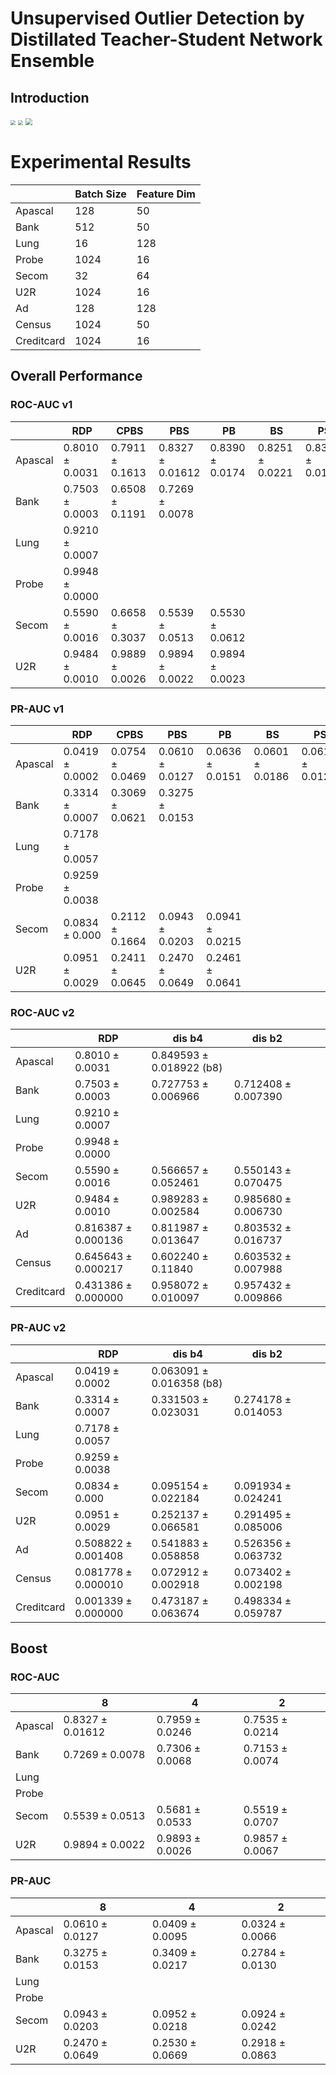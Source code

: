 #  Unsupervised Outlier Detection by Distillated Teacher-Student Network Ensemble

## Introduction

<img src="https://i.loli.net/2020/07/20/3G7DNKjwfQkiIz4.png" style="zoom: 50%;" />

<img src="https://i.loli.net/2020/07/20/8Ie2Q3mpdPHtrYF.png" style="zoom:50%;" />

<img src="https://i.loli.net/2020/07/20/OEcQSvZmfBz1ACt.png" style="zoom: 67%;" />

# Experimental Results

|            | Batch Size | Feature Dim |
| ---------- | ---------- | ----------- |
| Apascal    | 128        | 50          |
| Bank       | 512        | 50          |
| Lung       | 16         | 128         |
| Probe      | 1024       | 16          |
| Secom      | 32         | 64          |
| U2R        | 1024       | 16          |
| Ad         | 128        | 128         |
| Census     | 1024       | 50          |
| Creditcard | 1024       | 16          |

## Overall Performance

### ROC-AUC v1

|         | RDP                 | CPBS               | PBS                  | PB                 | BS                 | PS                 | P                  | B                  |
| ------- | ------------------- | ------------------ | -------------------- | ------------------ | ------------------ | ------------------ | ------------------ | ------------------ |
| Apascal | $0.8010 \pm 0.0031$ | $0.7911\pm0.1613$  | $0.8327 \pm 0.01612$ | $0.8390\pm 0.0174$ | $0.8251\pm 0.0221$ | $0.8327\pm 0.0161$ | $0.7217\pm 0.0144$ | $0.8303\pm 0.0226$ |
| Bank    | $0.7503\pm 0.0003$  | $0.6508\pm 0.1191$ | $0.7269\pm 0.0078$   |                    |                    |                    |                    |                    |
| Lung    | $0.9210\pm0.0007$   |                    |                      |                    |                    |                    |                    |                    |
| Probe   | $0.9948\pm0.0000$   |                    |                      |                    |                    |                    |                    |                    |
| Secom   | $0.5590\pm 0.0016$  | $0.6658\pm 0.3037$ | $0.5539\pm 0.0513$   | $0.5530\pm0.0612$  |                    |                    |                    |                    |
| U2R     | $0.9484\pm 0.0010$  | $0.9889\pm0.0026$  | $0.9894\pm 0.0022$   | $0.9894\pm0.0023$  |                    |                    |                    |                    |

### PR-AUC v1

|         | RDP                | CPBS               | PBS                 | PB                 | BS                 | PS                | P                  | B                  |
| ------- | ------------------ | ------------------ | ------------------- | ------------------ | ------------------ | ----------------- | ------------------ | ------------------ |
| Apascal | $0.0419\pm 0.0002$ | $0.0754\pm0.0469$  | $0.0610 \pm 0.0127$ | $0.0636\pm 0.0151$ | $0.0601\pm 0.0186$ | $0.0610\pm0.0127$ | $0.0274\pm 0.0042$ | $0.0600\pm 0.0182$ |
| Bank    | $0.3314\pm 0.0007$ | $0.3069\pm 0.0621$ | $0.3275\pm0.0153$   |                    |                    |                   |                    |                    |
| Lung    | $0.7178\pm 0.0057$ |                    |                     |                    |                    |                   |                    |                    |
| Probe   | $0.9259\pm 0.0038$ |                    |                     |                    |                    |                   |                    |                    |
| Secom   | $0.0834\pm 0.000$  | $0.2112\pm 0.1664$ | $0.0943\pm 0.0203$  | $0.0941\pm0.0215$  |                    |                   |                    |                    |
| U2R     | $0.0951\pm0.0029$  | $0.2411\pm 0.0645$ | $0.2470\pm 0.0649$  | $0.2461\pm0.0641$  |                    |                   |                    |                    |

### ROC-AUC v2

|            | RDP                   | dis b4                     | dis b2                 |      |      |
| ---------- | --------------------- | -------------------------- | ---------------------- | ---- | ---- |
| Apascal    | $0.8010 \pm 0.0031$   | $0.849593\pm0.018922$ (b8) |                        |      |      |
| Bank       | $0.7503\pm 0.0003$    | $0.727753\pm0.006966$      | $0.712408\pm 0.007390$ |      |      |
| Lung       | $0.9210\pm0.0007$     |                            |                        |      |      |
| Probe      | $0.9948\pm0.0000$     |                            |                        |      |      |
| Secom      | $0.5590\pm 0.0016$    | $0.566657\pm0.052461$      | $0.550143\pm0.070475$  |      |      |
| U2R        | $0.9484\pm 0.0010$    | $0.989283\pm 0.002584$     | $0.985680\pm 0.006730$ |      |      |
| Ad         | $0.816387\pm0.000136$ | $0.811987\pm0.013647$      | $0.803532\pm0.016737$  |      |      |
| Census     | $0.645643\pm0.000217$ | $0.602240\pm0.11840$       | $0.603532\pm0.007988$  |      |      |
| Creditcard | $0.431386\pm0.000000$ | $0.958072\pm0.010097$      | $0.957432\pm0.009866$  |      |      |

### PR-AUC v2

|            | RDP                   | dis b4                      | dis b2                 |      |      |
| ---------- | --------------------- | --------------------------- | ---------------------- | ---- | ---- |
| Apascal    | $0.0419\pm 0.0002$    | $0.063091\pm 0.016358$ (b8) |                        |      |      |
| Bank       | $0.3314\pm 0.0007$    | $0.331503\pm0.023031$       | $0.274178\pm 0.014053$ |      |      |
| Lung       | $0.7178\pm 0.0057$    |                             |                        |      |      |
| Probe      | $0.9259\pm 0.0038$    |                             |                        |      |      |
| Secom      | $0.0834\pm 0.000$     | $0.095154\pm0.022184$       | $0.091934\pm0.024241$  |      |      |
| U2R        | $0.0951\pm0.0029$     | $0.252137\pm0.066581$       | $0.291495\pm 0.085006$ |      |      |
| Ad         | $0.508822\pm0.001408$ | $0.541883\pm0.058858$       | $0.526356\pm0.063732$  |      |      |
| Census     | $0.081778\pm0.000010$ | $0.072912\pm 0.002918$      | $0.073402\pm 0.002198$ |      |      |
| Creditcard | $0.001339\pm0.000000$ | $0.473187\pm0.063674$       | $0.498334\pm0.059787$  |      |      |

## Boost

### ROC-AUC

|         | 8                    | 4                  | 2                 |
| ------- | -------------------- | ------------------ | ----------------- |
| Apascal | $0.8327 \pm 0.01612$ | $0.7959\pm 0.0246$ | $0.7535\pm0.0214$ |
| Bank    | $0.7269\pm 0.0078$   | $0.7306\pm0.0068$  | $0.7153\pm0.0074$ |
| Lung    |                      |                    |                   |
| Probe   |                      |                    |                   |
| Secom   | $0.5539\pm 0.0513$   | $0.5681\pm 0.0533$ | $0.5519\pm0.0707$ |
| U2R     | $0.9894\pm 0.0022$   | $0.9893\pm0.0026$  | $0.9857\pm0.0067$ |

### PR-AUC

|         | 8                   | 4                  | 2                  |
| ------- | ------------------- | ------------------ | ------------------ |
| Apascal | $0.0610 \pm 0.0127$ | $0.0409\pm0.0095$  | $0.0324\pm0.0066$  |
| Bank    | $0.3275\pm0.0153$   | $0.3409\pm 0.0217$ | $0.2784\pm 0.0130$ |
| Lung    |                     |                    |                    |
| Probe   |                     |                    |                    |
| Secom   | $0.0943\pm 0.0203$  | $0.0952\pm0.0218$  | $0.0924\pm 0.0242$ |
| U2R     | $0.2470\pm 0.0649$  | $0.2530\pm0.0669$  | $0.2918\pm 0.0863$ |